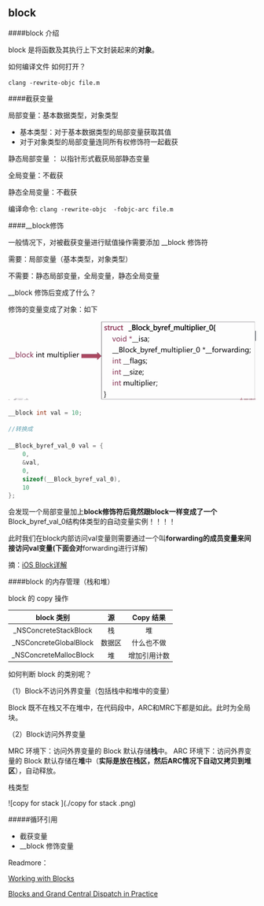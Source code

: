 ## block

####block 介绍

block 是将函数及其执行上下文封装起来的**对象**。

如何编译文件 如何打开？

``clang -rewrite-objc file.m``



####截获变量

局部变量：基本数据类型，对象类型

+ 基本类型：对于基本数据类型的局部变量获取其值
+ 对于对象类型的局部变量连同所有权修饰符一起截获

静态局部变量 ： 以指针形式截获局部静态变量

全局变量：不截获

静态全局变量：不截获



编译命令:  ``clang -rewrite-objc  -fobjc-arc file.m``

####__block修饰

一般情况下，对被截获变量进行赋值操作需要添加 __block 修饰符

需要：局部变量（基本类型，对象类型）

不需要：静态局部变量，全局变量，静态全局变量



__block 修饰后变成了什么？

修饰的变量变成了对象：如下

![__block](./__block.png)



```objective-c
__block int val = 10;

//转换成

__Block_byref_val_0 val = {
    0,
    &val,
    0,
    sizeof(__Block_byref_val_0),
    10
};
```

会发现一个局部变量加上**block修饰符后竟然跟block一样变成了一个**Block_byref_val_0结构体类型的自动变量实例！！！！

此时我们在block内部访问val变量则需要通过一个叫**forwarding的成员变量来间接访问val变量(下面会对**forwarding进行详解)

摘：[iOS Block详解](https://imlifengfeng.github.io/article/457/)

####block 的内存管理（栈和堆）

block 的 copy 操作

|       block 类别       |   源   |  Copy 结果   |
| :--------------------: | :----: | :----------: |
| _NSConcreteStackBlock  |   栈   |      堆      |
| _NSConcreteGlobalBlock | 数据区 |  什么也不做  |
| _NSConcreteMallocBlock |   堆   | 增加引用计数 |

如何判断 block 的类别呢？

（1）Block不访问外界变量（包括栈中和堆中的变量）

Block 既不在栈又不在堆中，在代码段中，ARC和MRC下都是如此。此时为全局块。

（2）Block访问外界变量

MRC 环境下：访问外界变量的 Block 默认存储**栈**中。
ARC 环境下：访问外界变量的 Block 默认存储在**堆**中（**实际是放在栈区，然后ARC情况下自动又拷贝到堆区**），自动释放。



栈类型

![copy for stack ](./copy for stack .png)

#####循环引用

+ 截获变量
+ __block 修饰变量



Readmore：

[Working with Blocks](https://developer.apple.com/library/archive/documentation/Cocoa/Conceptual/ProgrammingWithObjectiveC/WorkingwithBlocks/WorkingwithBlocks.html#//apple_ref/doc/uid/TP40011210-CH8-SW1)

[Blocks and Grand Central Dispatch in Practice](https://developer.apple.com/videos/play/wwdc2011/308/)